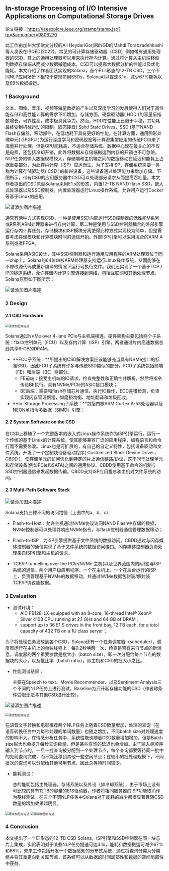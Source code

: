 ## In-storage Processing of I/O Intensive Applications on Computational Storage Drives

论文链接：https://ieeexplore.ieee.org/stamp/stamp.jsp?tp=&arnumber=9806270

此工作由加州大学欧文分校的Ali HeydariGorji和NGD的Mahdi Torabzadehkashi等人发表在ISQED(2022)。常见的可计算存储驱动器（CSD）例如带有通用处理器的SSD，其上的通用处理器可以用来执行存内计算。通过将计算从主机端移动到数据存储端从而减少数据搬运成本，CSD可以提高大数据分析的性能以及优化能耗。本文介绍了作者团队实现的Solana，首个E1.s形态的12-TB CSD。三个不同NLP应用场景下相较于常规商用SSDs，Solana可以提速3.1x，减少67%能耗以及68%数据搬运。

### 1 Background

文本、图像、音乐、视频等海量数据的产生以及深度学习的发展使得人们对于高性能存储和高性能计算的需求不断增加。存储方面，硬盘驱动器( HDD )的容量呈指数增长，可靠性高，成本极具竞争力。然而，HDD在性能上已趋于平稳，其功耗最终受到机械运动的限制。固态硬盘( Solid State Drives，SSD )基于NAND - Flash存储器，移动部件，在低功耗下具有更好的性能。在计算方面，通用图形处理单元( GPGPU )为运行深度学习和密码挖掘等计算密集型应用的传统PC带来了海量并行处理，但是GPU能耗高，不适合存储系统。数据中心现在最关心的不仅是电费，还包括冷却开销，此外将数据从存储端搬运到内存的开销也不可忽略。NLP任务的输入数据规模较大，存储端和主机端之间的数据移动在延迟和能耗上占据重要部分，为此存内计算（ISP）应运而生。为了支持ISP，存储系统需要一类称为计算存储驱动器( CSD )的新兴设备，这些设备通过处理能力来增加存储。下图所示，带有CSD的应用服务器中CSD可以处理部分请求从而提高吞吐量。本文作者提出的CSD原型Solana采用E1.s的形态，内置12-TB NAND flash SSD，嵌入式处理器以及SSD控制器。内置处理器运行Linux操作系统，允许用户运行Docker等基于Linux的应用。

![请添加图片描述](https://img-blog.csdnimg.cn/7630c3d75bb24c74a59ebc5a7b659f65.png)

通常有两种方式实现CSD，一种是使用SSD内部运行SSD控制器的低性能M系列或R系列ARM处理器来进行存内计算，第二种是使用与SSD控制器耦合的外部引擎运行存内计算任务，存储模块和ISP模块分离使得此种方式实现较为简单，但是需要考虑存储模块和计算模块时间的通信开销。外部ISP引擎可以采用混合的ARM A系列或者FPGA。

Solana采用ASIC设计，其中SSD控制器和运行通用应用程序的ARM处理器位于同一chip上。Solana的64位四核ARM处理器支持运行Linux操作系统，从而能够在不修改源代码或重新编译的情况下运行可执行文件。我们还实现了一个基于TCP / IP的隧道系统，允许存储内计算引擎连接到网络，包括互联网和其他处理节点。Solana原型如下图所示：

![请添加图片描述](https://img-blog.csdnimg.cn/fef9eca47a5a4938a8351ab262e22497.png)

### 2 Design

#### 2.1 CSD Hardware

<img src="https://img-blog.csdnimg.cn/29cad8dfa1c9477eb7e32e4068c32f50.png" alt="请添加图片描述" style="zoom:67%;" />

Solana通过NVMe over 4-lane PCIe与主机端相连。硬件架构主要包括两个子系统：flash控制单元（FCU）以及存内计算（ISP）引擎，两者通过片内高速数据总线共享6-GB的DRAM。

- **FCU子系统：**所提出的CSD解决方案应该能够充当具有NVMe接口的标准SSD，因此FCU子系统有许多与传统SSD类似的部分。FCU子系统包括前端（FE）和后端（BE）两部分。
  - FE前端：接受主机端的IO请求，检查完整性和正确性并解析，然后将指令传给BE执行。具有NVMe/PCIe的ASIC接口模块；
  - BE后端：需要和flash存储芯片通信，执行IO操作，ECC差错检测，负责实现闪存管理例程，如磨损均衡、地址翻译和垃圾回收。
- **In-Storage Processing子系统：**包括四核ARM Cortex A-53处理器以及NEON单指令多数据（SIMD）引擎；

#### 2.2 System Software on the CSD

在CSD上移植了一个完整版本的嵌入式Linux操作系统作为ISP引擎运行。运行一个传统的基于Linux的计算系统，使其能够兼容广泛的应用程序、编程语言和命令行而不需要修改。Linux也是可扩展的，有自己的自定义特性，包括设备驱动和文件系统。开发了一个定制块设备驱动程序( Customized Block Device Driver，CBDD )，使存储单元的访问优化到特定的片上通信链路/协议，这不同于处理单元和存储设备(例如PCIe和SATA)之间的通用协议。CBDD使用基于命令的机制与SSD控制器通信来发起数据传输。CBDD支持ISP应用程序和主机对文件系统的访问。

#### 2.3 Multi-Path Software Stack

![请添加图片描述](https://img-blog.csdnimg.cn/0034401b2fd04b20a4b2fc868490dc2e.png)

Solana支持三种不同的访问路径（上图中的a、b、c）

- Flash-to-Host：允许主机通过NVMe协议访问NAND Flash中存储的数据，NVMe控制器可以处理并响应NVMe指令，与flash控制器通信管理数据移动；

- Flash-to-ISP：为ISP引擎提供基于文件系统的数据访问。CBDD通过与闪存媒体控制器的通信实现了基于文件系统的数据访问接口。闪存媒体控制器负责处理来自ISP引擎和主机的请求。
- TCP/IP tunnelling over the PCIe/NVMe:主机(以及世界范围内的网络)与ISP系统的通信。两个用户级应用程序，一个在主机上，一个在后台运行的ISP上，负责管理基于NVMe的数据移动，并通过NVMe数据包封装/解封装TCP/IP协议族数据。

### 3 Evaluation

- 测试环境：
  - AIC FB128-LX equipped with an 8-core, 16-thread Intel® Xeon® Silver 4108 CPU running at 2.1 GHz and 64 GB of DRAM；
  - support up to 36 E1.S drives in the front bay, 12 TB each, for a total capacity of 432 TB on a 1U class server；

为了将处理任务发放到各个CSD，Solana还有一个任务调度器（scheduler），调度器运行在主机上的单独线程上，每0.2秒唤醒一次，检查是否有来自节点的新消息。调度器的两个重要参数是批大小（batch size），即一次分配给每个节点的数据块的大小，以及批比率（batch ratio），即主机和CSD的批大小之比。

- 性能测试结果：

  主要在Speech to text、Movie Recommender、以及Sentiment Analysis三个不同的NLP任务上进行测试，Baseline为只开起存储功能的CSD（作者称条件受限无法与其他CSD进行比较）。

![请添加图片描述](https://img-blog.csdnimg.cn/c7123593926e460b99d4bffd8d2d55b0.png)

<img src="https://img-blog.csdnimg.cn/14049550b1be44b48ce6802fe588190a.png" alt="请添加图片描述" style="zoom:67%;" />

在语音文字转换和电影推荐两个NLP任务上随着CSD数量增加，处理的查询（在语音转换任务中为每秒处理的单词数量）也随之增加，不同batch size对处理速度的影响不大。在情感分析任务中，系统性能也随着CSD数量增加增加，但是Batch size越大也会提升每秒查询数量，但是某些查询的延迟也会增加。由于输入是顺序输入到节点的，一旦一批查询被分配到一个处理节点，每个查询都要等待同一批中的先前查询完成，而不能迁移到其他一些空闲节点；在较小的批处理规模下，不同批次的查询可以分配给其他可用节点，因此总等待时间较少。

- 能耗测试：

  总的能耗包括主处理器，存储系统以及外设（如冷却系统），由于市场上没有可比较的具有12TB的容量的E1S驱动器，作者将相同服务器的ISP功能取消作为基线测试。在三个不同NLP任务中Solana对于能耗的减少都很显著且随CSD数量的增加效果越明显。

<img src="https://img-blog.csdnimg.cn/f46029eed35045568819ac8bead05ca3.png" alt="请添加图片描述" style="zoom:67%;" />

<img src="https://img-blog.csdnimg.cn/170a5d51dccd4772b793af88319dcc53.png" alt="请添加图片描述" style="zoom:67%;" />

### 4 Conclusion

本文提出了一个E1形态的12-TB CSD Solana，ISP引擎和SSD控制器在同一块芯片上集成，实验表明对于某些NLP任务提速可达3.1x，能耗和数据搬运可减少67%和68%。未来工作包括开发一个数据感知的分布式系统，通过将查询分类为分类组并将其重定向到关联节点，该系统可以从数据的时间局部性和数据的空间局部性中获益。